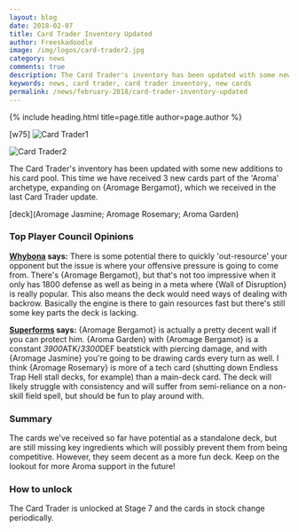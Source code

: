```yaml
---
layout: blog
date: 2018-02-07
title: Card Trader Inventory Updated
author: Freeskadoodle
image: /img/logos/card-trader2.jpg
category: news
comments: true
description: The Card Trader's inventory has been updated with some new additions to his card pool. Check here for an overview.
keywords: news, card trader, card trader inventory, new cards
permalink: /news/february-2018/card-trader-inventory-updated
---
```


{% include heading.html title=page.title author=page.author %}

[w75]
![Card Trader1](https://images-ext-1.discordapp.net/external/mMtixyzHSjWJG-kgA9YhOz83Qsg6FS9JNe8iYiKROMA/https/i.imgur.com/Tkn3gRu.png?width=1215&height=427)

![Card Trader2](https://media.discordapp.net/attachments/358808598811377675/410339846775767040/20180206_144345.png?width=670&height=632)

The Card Trader's inventory has been updated with some new additions to his card pool. This time we have received 3 new cards part of the 'Aroma' archetype, expanding on {Aromage Bergamot}, which we received in the last Card Trader update.

[deck](Aromage Jasmine; Aromage Rosemary; Aroma Garden)

### Top Player Council Opinions
**[Whybona](/authors/whybona/) says:** 
There is some potential there to quickly 'out-resource' your opponent but the issue is where your offensive pressure is going to come from. There's {Aromage Bergamot}, but that's not too impressive when it only has 1800 defense as well as being in a meta where {Wall of Disruption} is really popular. This also means the deck would need ways of dealing with backrow. 
Basically the engine is there to gain resources fast but there's still some key parts the deck is lacking.

**[Superforms](/authors/superforms/) says:** 
{Aromage Bergamot} is actually a pretty decent wall if you can protect him. {Aroma Garden} with {Aromage Bergamot} is a constant *3900*ATK/*3300*DEF beatstick with piercing damage, and with {Aromage Jasmine} you're going to be drawing cards every turn as well. I think {Aromage Rosemary} is more of a tech card (shutting down Endless Trap Hell stall decks, for example) than a main-deck card. The deck will likely struggle with consistency and will suffer from semi-reliance on a non-skill field spell, but should be fun to play around with.

### Summary

The cards we've received so far have potential as a standalone deck, but are still missing key ingredients which will possibly prevent them from being competitive. However, they seem decent as a more fun deck. Keep on the lookout for more Aroma support in the future!

### How to unlock

The Card Trader is unlocked at Stage 7 and the cards in stock change periodically.